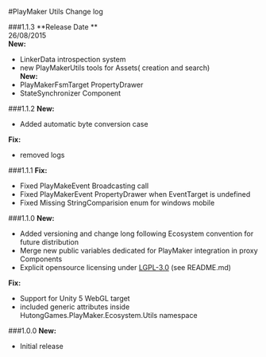 #PlayMaker Utils Change log

###1.1.3
**Release Date **  
26/08/2015  
**New:**  
- LinkerData introspection system  
- new PlayMakerUtils tools for Assets( creation and search)  
**New:**  
- PlayMakerFsmTarget PropertyDrawer  
- StateSynchronizer Component  


###1.1.2
**New:**  
- Added automatic byte conversion case

**Fix:**  
- removed logs  

###1.1.1
**Fix:**  
- Fixed PlayMakeEvent Broadcasting call  
- Fixed PlayMakerEvent PropertyDrawer when EventTarget is undefined  
- Fixed Missing StringComparision enum for windows mobile


###1.1.0
**New:**  
- Added versioning and change long following Ecosystem convention for future distribution  
- Merge new public variables dedicated for PlayMaker integration in proxy Components
- Explicit opensource licensing under [LGPL-3.0](http://opensource.org/licenses/LGPL-3.0) (see README.md)

**Fix:**  
- Support for Unity 5 WebGL target
- included generic attributes inside HutongGames.PlayMaker.Ecosystem.Utils namespace
  

###1.0.0
**New:**  
- Initial release

